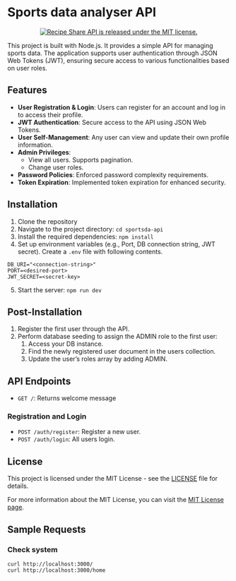 # Sports data analyser API

<p align="center">
  <a href="https://github.com/lalankeba/recipe-share-api/blob/main/LICENSE">
    <img src="https://img.shields.io/badge/license-MIT-blue" alt="Recipe Share API is released under the MIT license." >
  </a>
</p>

This project is built with Node.js. It provides a simple API for managing sports data. The application supports user authentication through JSON Web Tokens (JWT), ensuring secure access to various functionalities based on user roles.

## Features

- **User Registration & Login**: Users can register for an account and log in to access their profile.
- **JWT Authentication**: Secure access to the API using JSON Web Tokens.
- **User Self-Management**: Any user can view and update their own profile information.
- **Admin Privileges**:
  - View all users. Supports pagination.
  - Change user roles.
- **Password Policies**: Enforced password complexity requirements.
- **Token Expiration**: Implemented token expiration for enhanced security.

## Installation

1. Clone the repository
2. Navigate to the project directory: `cd sportsda-api`
3. Install the required dependencies: `npm install`
4. Set up environment variables (e.g., Port, DB connection string, JWT secret). Create a `.env` file with following contents.
```
DB_URI="<connection-string>"
PORT=<desired-port>
JWT_SECRET=<secret-key>
```
5. Start the server: `npm run dev`

## Post-Installation

1. Register the first user through the API.
2. Perform database seeding to assign the ADMIN role to the first user:
   1. Access your DB instance.
   2. Find the newly registered user document in the users collection.
   3. Update the user’s roles array by adding ADMIN.

## API Endpoints

- `GET /`: Returns welcome message

### Registration and Login
- `POST /auth/register`: Register a new user.
- `POST /auth/login`: All users login.


## License

This project is licensed under the MIT License - see the [LICENSE](LICENSE) file for details.

For more information about the MIT License, you can visit the [MIT License page](https://opensource.org/licenses/MIT).


## Sample Requests

### Check system
```
curl http://localhost:3000/
curl http://localhost:3000/home
```
